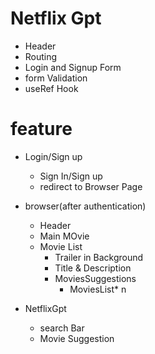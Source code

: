 # Netflix Gpt
- Header
- Routing
- Login and Signup Form 
- form Validation 
- useRef Hook

# feature
- Login/Sign up
    - Sign In/Sign up
    - redirect to Browser Page
- browser(after authentication)
    - Header
    - Main MOvie
    - Movie List
       - Trailer in Background
       - Title & Description 
       - MoviesSuggestions
           - MoviesList* n 

- NetflixGpt
    - search Bar
    - Movie Suggestion



